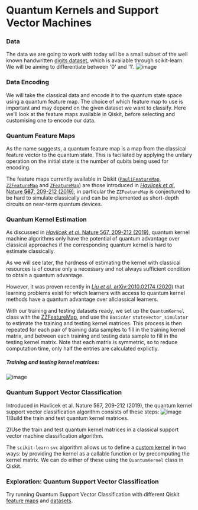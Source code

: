 # Quantum Kernels and Support Vector Machines

### Data

The data we are going to work with today will be a small subset of the well known handwritten [digits dataset](https://scikit-learn.org/stable/datasets/toy_dataset.html#digits-dataset), which is available through scikit-learn. We will be aiming to differentiate between '0' and '1'. 
![image](https://user-images.githubusercontent.com/86155658/127029264-eddcebc7-ce78-4dc2-99a9-a9b85796638e.png)


### Data Encoding

We will take the classical data and encode it to the quantum state space using a quantum feature map. The choice of which feature map to use is important and may depend on the given dataset we want to classify. Here we'll look at the feature maps available in Qiskit, before selecting and customising one to encode our data.

### Quantum Feature Maps

As the name suggests, a quantum feature map  is a map from the classical feature vector  to the quantum state. This is faciliated by applying the unitary operation on the initial state is the number of qubits being used for encoding.

The feature maps currently available in Qiskit ([`PauliFeatureMap`](https://qiskit.org/documentation/stubs/qiskit.circuit.library.PauliFeatureMap.html), [`ZZFeatureMap`](https://qiskit.org/documentation/stubs/qiskit.circuit.library.ZFeatureMap.html) and [`ZFeatureMap`](https://qiskit.org/documentation/stubs/qiskit.circuit.library.ZZFeatureMap.html)) are those introduced in [_Havlicek et al_.  Nature **567**, 209-212 (2019)](https://www.nature.com/articles/s41586-019-0980-2), in particular the `ZZFeatureMap` is conjectured to be hard to simulate classically and can be implemented as short-depth circuits on near-term quantum devices.

### Quantum Kernel Estimation
As discussed in [*Havlicek et al*.  Nature 567, 209-212 (2019)](https://www.nature.com/articles/s41586-019-0980-2), quantum kernel machine algorithms only have the potential of quantum advantage over classical approaches if the corresponding quantum kernel is hard to estimate classically. 

As we will see later, the hardness of estimating the kernel with classical resources is of course only a necessary and not always sufficient condition to obtain a quantum advantage. 

However, it was proven recently in [*Liu et al.* arXiv:2010.02174 (2020)](https://arxiv.org/abs/2010.02174) that learning problems exist for which learners with access to quantum kernel methods have a quantum advantage over allclassical learners.

With our training and testing datasets ready, we set up the `QuantumKernel` class with the [ZZFeatureMap](https://qiskit.org/documentation/stubs/qiskit.circuit.library.ZZFeatureMap.html), and use the `BasicAer` `statevector_simulator` to estimate the training and testing kernel matrices.
This process is then repeated for each pair of training data samples to fill in the training kernel matrix, and between each training and testing data sample to fill in the testing kernel matrix. Note that each matrix is symmetric, so to reduce computation time, only half the entries are calculated explictly.

##### Training and testing kernel matrices:
![image](https://user-images.githubusercontent.com/86155658/127029948-4f1b2268-0141-4119-9eca-3c7ae01809a8.png)

### Quantum Support Vector Classification
Introduced in Havlicek et al. Nature 567, 209-212 (2019), the quantum kernel support vector classification algorithm consists of these steps:
![image](https://user-images.githubusercontent.com/86155658/127030119-455cbdad-af97-4213-b0d1-e05ebaa36c45.png)
1)Build the train and test quantum kernel matrices.

2)Use the train and test quantum kernel matrices in a classical support vector machine classification algorithm.

The `scikit-learn` `svc` algorithm allows us to define a [custom kernel](https://scikit-learn.org/stable/modules/svm.html#custom-kernels) in two ways: by providing the kernel as a callable function or by precomputing the kernel matrix. We can do either of these using the `QuantumKernel` class in Qiskit.

### Exploration: Quantum Support Vector Classification

Try running Quantum Support Vector Classification with different Qiskit [feature maps](https://qiskit.org/documentation/apidoc/circuit_library.html#data-encoding-circuits) and [datasets](https://qiskit.org/documentation/machine-learning/apidocs/qiskit_machine_learning.datasets.html).


